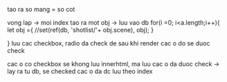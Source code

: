 tao ra so mang = so cot 

vong lap -> moi index tao ra mot obj -> luu vao db
for(i =0; i<a.length;i++){
    let obj ={
        //set(ref(db, 'shotlist/'+ obj.scene), obj);
    }
    
}
luu cac checkbox, radio da check de sau khi render cac o do se duoc check

cac o co checkbox se khong luu innerhtml, ma luu cac o da duoc check -> lay ra tu db, se checked cac o da dc luu theo index